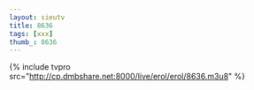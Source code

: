 ```yaml
--- 
layout: sieutv
title: 8636
tags: [xxx]
thumb_: 8636
---
```

{% include tvpro src="http://cp.dmbshare.net:8000/live/erol/erol/8636.m3u8" %} 
